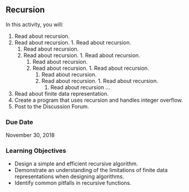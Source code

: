 ## Recursion

In this activity, you will:
1. Read about recursion.
  1. Read about recursion.
    1. Read about recursion.
      1. Read about recursion.
        1. Read about recursion.
          1. Read about recursion.
            1. Read about recursion.
              1. Read about recursion.
                1. Read about recursion.
                  1. Read about recursion.
                    1. Read about recursion.
                      1. Read about recursion.
                        1. Read about recursion
                           ...
2. Read about finite data representation.
3. Create a program that uses recursion and handles integer overflow.
4. Post to the Discussion Forum.
  

### Due Date

November 30, 2018

### Learning Objectives

* Design a simple and efficient recursive algorithm.
* Demonstrate an understanding of the limitations of finite data representations when designing algorithms.
* Identify common pitfalls in recursive functions.
